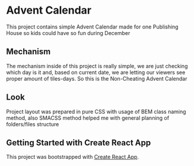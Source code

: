 # Advent Calendar
This project contains simple Advent Calendar made for one Publishing House so kids could have so fun during December

## Mechanism
The mechanism inside of this project is really simple, we are just checking which day is it and, based on current date, we are letting our viewers see proper amount of tiles-days. So this is the Non-Cheating Advent Calendar

## Look
Project layout was prepared in pure CSS with usage of BEM class naming method, also SMACSS method helped me with general planning of folders/files structure

## Getting Started with Create React App
This project was bootstrapped with [Create React App](https://github.com/facebook/create-react-app).

